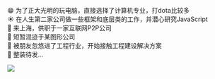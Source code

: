 :grin: 为了正大光明的玩电脑，直接选择了计算机专业，打dota比较多</br>
:sunny: 在人生第二家公司做一些框架和底层类的工作，并潜心研究JavaScript</br>
:bank: 来上海，供职于一家互联网P2P公司</br>
:traffic_light: 短暂混迹于某图形公司</br>
:construction: 被朋友忽悠进了工程行业，开始接触工程建设解决方案</br>
:rocket: 整装待发...

<img src="https://github-readme-stats.vercel.app/api?username=swfbarhr&show_icons=true&theme=vue&hide_title=true" />
